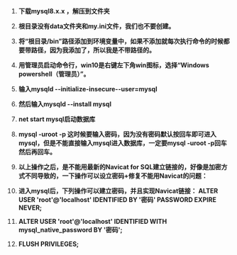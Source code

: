 1. **下载mysql8.x.x ，解压到文件夹**
2. **根目录没有data文件夹和my.ini文件，我们也不要创建。**
3. **将“根目录/bin”路径添加到环境变量中，如果不添加就每次执行命令的时候都要带路径，因为我添加了，所以我是不带路径的。**
4. **用管理员启动命令行，win10是右键左下角win图标，选择“Windows powershell（管理员）”。**

5. **输入mysqld --initialize-insecure--user=mysql**
6. **然后输入mysqld --install mysql**
7. **net start mysql启动数据库** 
8. **mysql -uroot -p 这时候要输入密码，因为没有密码默认按回车即可进入mysql，但是不能直接输入mysql进入数据库，一定要mysql -uroot -p回车然后再回车。**
9. **以上操作之后，是不能用最新的Navicat for SQL建立链接的，好像是加密方式不同导致的，一下操作可以设立密码+修复不能用Navicat的问题：**

10. **进入mysql后，下列操作可以建立密码，并且实现Navicat链接： ALTER USER 'root'@'localhost' IDENTIFIED BY '密码' PASSWORD EXPIRE NEVER;**
11. **ALTER USER 'root'@'localhost' IDENTIFIED WITH mysql_native_password BY '密码';** 
12. **FLUSH PRIVILEGES;**

